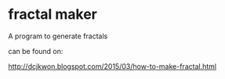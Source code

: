 # fractal maker

A program to generate fractals

can be found on:

http://dcjkwon.blogspot.com/2015/03/how-to-make-fractal.html
